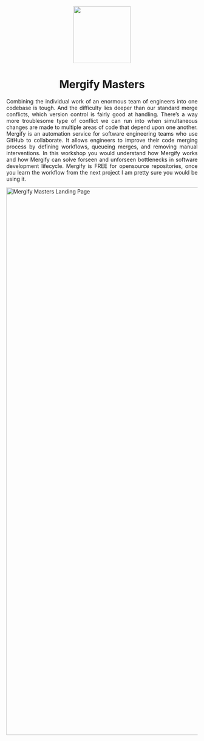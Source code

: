 <p align='center'>
<img src='https://user-images.githubusercontent.com/67703407/192349473-554c49ec-9f9d-4e6b-b0fb-d727cf460a4a.png' width='150' >
</p>

<h1 align='center'> Mergify Masters </h1>

<p align="justify">
Combining the individual work of an enormous team of engineers into one codebase is tough. And the difficulty lies deeper than our 
standard merge conflicts, which version control is fairly good at handling. There’s a way more troublesome type of conflict we can run 
into when simultaneous changes are made to multiple areas of code that depend upon one another.
Mergify is an automation service for software engineering teams who use GitHub to collaborate. 
It allows engineers to improve their code merging process by defining workflows, queueing merges, and removing manual interventions.
In this workshop you would understand how Mergify works and how Mergify can solve forseen and unforseen bottlenecks in software development lifecycle.
Mergify is FREE for opensource repositories, once you learn the workflow from the next project I am pretty sure you would be using it. 
</p>

<img width="1440" alt="Mergify Masters Landing Page" src="https://user-images.githubusercontent.com/67703407/192349119-2550eec1-e695-4f6b-a5b0-a7954b9cea3f.png">
